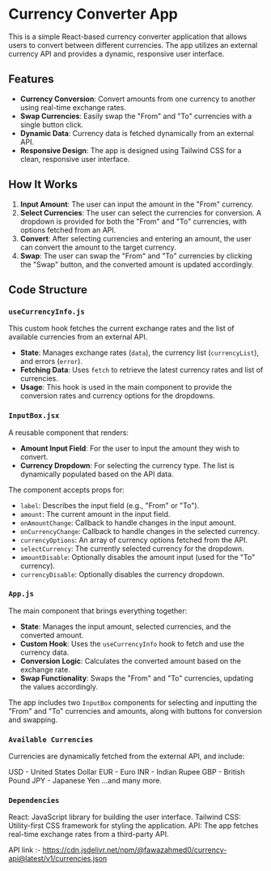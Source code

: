 # Currency Converter App

This is a simple React-based currency converter application that allows users to convert between different currencies. The app utilizes an external currency API and provides a dynamic, responsive user interface.

## Features

- **Currency Conversion**: Convert amounts from one currency to another using real-time exchange rates.
- **Swap Currencies**: Easily swap the "From" and "To" currencies with a single button click.
- **Dynamic Data**: Currency data is fetched dynamically from an external API.
- **Responsive Design**: The app is designed using Tailwind CSS for a clean, responsive user interface.

## How It Works

1. **Input Amount**: The user can input the amount in the "From" currency.
2. **Select Currencies**: The user can select the currencies for conversion. A dropdown is provided for both the "From" and "To" currencies, with options fetched from an API.
3. **Convert**: After selecting currencies and entering an amount, the user can convert the amount to the target currency.
4. **Swap**: The user can swap the "From" and "To" currencies by clicking the "Swap" button, and the converted amount is updated accordingly.

## Code Structure

### `useCurrencyInfo.js`

This custom hook fetches the current exchange rates and the list of available currencies from an external API.

- **State**: Manages exchange rates (`data`), the currency list (`currencyList`), and errors (`error`).
- **Fetching Data**: Uses `fetch` to retrieve the latest currency rates and list of currencies.
- **Usage**: This hook is used in the main component to provide the conversion rates and currency options for the dropdowns.

### `InputBox.jsx`

A reusable component that renders:

- **Amount Input Field**: For the user to input the amount they wish to convert.
- **Currency Dropdown**: For selecting the currency type. The list is dynamically populated based on the API data.
  
The component accepts props for:

- `label`: Describes the input field (e.g., "From" or "To").
- `amount`: The current amount in the input field.
- `onAmountChange`: Callback to handle changes in the input amount.
- `onCurrencyChange`: Callback to handle changes in the selected currency.
- `currencyOptions`: An array of currency options fetched from the API.
- `selectCurrency`: The currently selected currency for the dropdown.
- `amountDisable`: Optionally disables the amount input (used for the "To" currency).
- `currencyDisable`: Optionally disables the currency dropdown.

### `App.js`

The main component that brings everything together:

- **State**: Manages the input amount, selected currencies, and the converted amount.
- **Custom Hook**: Uses the `useCurrencyInfo` hook to fetch and use the currency data.
- **Conversion Logic**: Calculates the converted amount based on the exchange rate.
- **Swap Functionality**: Swaps the "From" and "To" currencies, updating the values accordingly.
  
The app includes two `InputBox` components for selecting and inputting the "From" and "To" currencies and amounts, along with buttons for conversion and swapping.

### `Available Currencies`

Currencies are dynamically fetched from the external API, and include:

USD - United States Dollar
EUR - Euro
INR - Indian Rupee
GBP - British Pound
JPY - Japanese Yen
...and many more.

### `Dependencies`

React: JavaScript library for building the user interface.
Tailwind CSS: Utility-first CSS framework for styling the application.
API: The app fetches real-time exchange rates from a third-party API.

API link :- https://cdn.jsdelivr.net/npm/@fawazahmed0/currency-api@latest/v1/currencies.json
